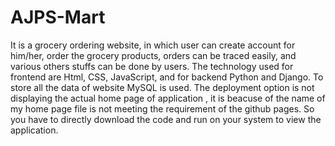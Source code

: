 # AJPS-Mart
It is a grocery ordering website, in which user can create account for him/her, order the grocery products, orders can be traced easily, and various others stuffs can be done by users. The technology used for frontend are Html, CSS, JavaScript, and for backend Python and Django. To store all the data of website MySQL is used. 
The deployment option is not displaying the actual home page of application , it is beacuse of the name of my home page file is not meeting the requirement of the github pages. So you have to directly download the code and run on your system to view the application.

